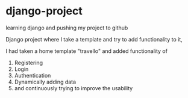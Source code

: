# django-project
learning django and pushing my project to github

Django project where I take a template and try to add functionality to it,

I had taken a home template "travello" and added functionality of
1. Registering
2. Login
3. Authentication
4. Dynamically adding data
5. and continuously trying to improve the usability
